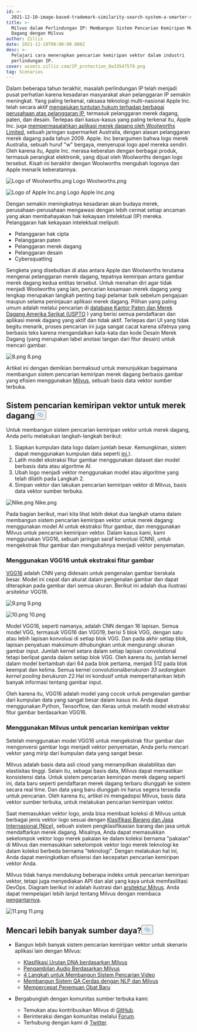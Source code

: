 ```yaml
---
id: >-
  2021-12-10-image-based-trademark-similarity-search-system-a-smarter-solution-to-ip-protection.md
title: >-
  Milvus dalam Perlindungan IP: Membangun Sistem Pencarian Kemiripan Merek
  Dagang dengan Milvus
author: Zilliz
date: 2021-12-10T00:00:00.000Z
desc: >-
  Pelajari cara menerapkan pencarian kemiripan vektor dalam industri
  perlindungan IP.
cover: assets.zilliz.com/IP_protection_0a33547579.png
tag: Scenarios
---
```

<p>Dalam beberapa tahun terakhir, masalah perlindungan IP telah menjadi pusat perhatian karena kesadaran masyarakat akan pelanggaran IP semakin meningkat. Yang paling terkenal, raksasa teknologi multi-nasional Apple Inc. telah secara aktif <a href="https://en.wikipedia.org/wiki/Apple_Inc._litigation">mengajukan tuntutan hukum terhadap berbagai perusahaan atas pelanggaran IP</a>, termasuk pelanggaran merek dagang, paten, dan desain. Terlepas dari kasus-kasus yang paling terkenal itu, Apple Inc. juga <a href="https://www.smh.com.au/business/apple-bites-over-woolworths-logo-20091005-ghzr.html">mempermasalahkan aplikasi merek dagang oleh Woolworths Limited</a>, sebuah jaringan supermarket Australia, dengan alasan pelanggaran merek dagang pada tahun 2009.  Apple. Inc berargumen bahwa logo merek Australia, sebuah huruf &quot;w&quot; bergaya, menyerupai logo apel mereka sendiri. Oleh karena itu, Apple Inc. merasa keberatan dengan berbagai produk, termasuk perangkat elektronik, yang dijual oleh Woolworths dengan logo tersebut. Kisah ini berakhir dengan Woolworths mengubah logonya dan Apple menarik keberatannya.</p>
<p>
  
   <span class="img-wrapper"> <img translate="no" src="https://assets.zilliz.com/Logo_of_Woolworths_b04ece5b20.png" alt="Logo of Woolworths.png" class="doc-image" id="logo-of-woolworths.png" />
   </span> <span class="img-wrapper"> <span>Logo Woolworths.png</span> </span></p>
<p>
  
   <span class="img-wrapper"> <img translate="no" src="https://assets.zilliz.com/Logo_of_Apple_Inc_181e5bd5f8.png" alt="Logo of Apple Inc.png" class="doc-image" id="logo-of-apple-inc.png" />
   </span> <span class="img-wrapper"> <span>Logo Apple Inc.png</span> </span></p>
<p>Dengan semakin meningkatnya kesadaran akan budaya merek, perusahaan-perusahaan mengawasi dengan lebih cermat setiap ancaman yang akan membahayakan hak kekayaan intelektual (IP) mereka. Pelanggaran hak kekayaan intelektual meliputi:</p>
<ul>
<li>Pelanggaran hak cipta</li>
<li>Pelanggaran paten</li>
<li>Pelanggaran merek dagang</li>
<li>Pelanggaran desain</li>
<li>Cybersquatting</li>
</ul>
<p>Sengketa yang disebutkan di atas antara Apple dan Woolworths terutama mengenai pelanggaran merek dagang, tepatnya kemiripan antara gambar merek dagang kedua entitas tersebut. Untuk menahan diri agar tidak menjadi Woolworths yang lain, pencarian kesamaan merek dagang yang lengkap merupakan langkah penting bagi pelamar baik sebelum pengajuan maupun selama peninjauan aplikasi merek dagang. Pilihan yang paling umum adalah melalui pencarian di <a href="https://tmsearch.uspto.gov/search/search-information">database Kantor Paten dan Merek Dagang Amerika Serikat (USPTO</a> ) yang berisi semua pendaftaran dan aplikasi merek dagang yang aktif dan tidak aktif. Terlepas dari UI yang tidak begitu menarik, proses pencarian ini juga sangat cacat karena sifatnya yang berbasis teks karena mengandalkan kata-kata dan kode Desain Merek Dagang (yang merupakan label anotasi tangan dari fitur desain) untuk mencari gambar.</p>
<p>
  
   <span class="img-wrapper"> <img translate="no" src="https://assets.zilliz.com/image_8_b2fff6ca11.png" alt="8.png" class="doc-image" id="8.png" />
   </span> <span class="img-wrapper"> <span>8.png</span> </span></p>
<p>Artikel ini dengan demikian bermaksud untuk menunjukkan bagaimana membangun sistem pencarian kemiripan merek dagang berbasis gambar yang efisien menggunakan <a href="https://milvus.io">Milvus</a>, sebuah basis data vektor sumber terbuka.</p>
<h2 id="A-vector-similarity-search-system-for-trademarks" class="common-anchor-header">Sistem pencarian kemiripan vektor untuk merek dagang<button data-href="#A-vector-similarity-search-system-for-trademarks" class="anchor-icon" translate="no">
      <svg translate="no"
        aria-hidden="true"
        focusable="false"
        height="20"
        version="1.1"
        viewBox="0 0 16 16"
        width="16"
      >
        <path
          fill="#0092E4"
          fill-rule="evenodd"
          d="M4 9h1v1H4c-1.5 0-3-1.69-3-3.5S2.55 3 4 3h4c1.45 0 3 1.69 3 3.5 0 1.41-.91 2.72-2 3.25V8.59c.58-.45 1-1.27 1-2.09C10 5.22 8.98 4 8 4H4c-.98 0-2 1.22-2 2.5S3 9 4 9zm9-3h-1v1h1c1 0 2 1.22 2 2.5S13.98 12 13 12H9c-.98 0-2-1.22-2-2.5 0-.83.42-1.64 1-2.09V6.25c-1.09.53-2 1.84-2 3.25C6 11.31 7.55 13 9 13h4c1.45 0 3-1.69 3-3.5S14.5 6 13 6z"
        ></path>
      </svg>
    </button></h2><p>Untuk membangun sistem pencarian kemiripan vektor untuk merek dagang, Anda perlu melakukan langkah-langkah berikut:</p>
<ol>
<li>Siapkan kumpulan data logo dalam jumlah besar. Kemungkinan, sistem dapat menggunakan kumpulan data seperti <a href="https://developer.uspto.gov/product/trademark-24-hour-box-and-supplemental">ini</a>,).</li>
<li>Latih model ekstraksi fitur gambar menggunakan dataset dan model berbasis data atau algoritme AI.</li>
<li>Ubah logo menjadi vektor menggunakan model atau algoritme yang telah dilatih pada Langkah 2.</li>
<li>Simpan vektor dan lakukan pencarian kemiripan vektor di Milvus, basis data vektor sumber terbuka.</li>
</ol>
<p>
  
   <span class="img-wrapper"> <img translate="no" src="https://assets.zilliz.com/trademark_system_e9700df555.png" alt="Nike.png" class="doc-image" id="nike.png" />
   </span> <span class="img-wrapper"> <span>Nike.png</span> </span></p>
<p>Pada bagian berikut, mari kita lihat lebih dekat dua langkah utama dalam membangun sistem pencarian kemiripan vektor untuk merek dagang: menggunakan model AI untuk ekstraksi fitur gambar, dan menggunakan Milvus untuk pencarian kemiripan vektor. Dalam kasus kami, kami menggunakan VGG16, sebuah jaringan saraf konvolusi (CNN), untuk mengekstrak fitur gambar dan mengubahnya menjadi vektor penyematan.</p>
<h3 id="Using-VGG16-for-image-feature-extraction" class="common-anchor-header">Menggunakan VGG16 untuk ekstraksi fitur gambar</h3><p><a href="https://medium.com/@mygreatlearning/what-is-vgg16-introduction-to-vgg16-f2d63849f615">VGG16</a> adalah CNN yang didesain untuk pengenalan gambar berskala besar. Model ini cepat dan akurat dalam pengenalan gambar dan dapat diterapkan pada gambar dari semua ukuran. Berikut ini adalah dua ilustrasi arsitektur VGG16.</p>
<p>
  
   <span class="img-wrapper"> <img translate="no" src="https://assets.zilliz.com/vgg16_layers_9e621f62cc.png" alt="9.png" class="doc-image" id="9.png" />
   </span> <span class="img-wrapper"> <span>9.png</span> </span></p>
<p>
  
   <span class="img-wrapper"> <img translate="no" src="https://assets.zilliz.com/vgg16_architecture_992614e882.png" alt="10.png" class="doc-image" id="10.png" />
   </span> <span class="img-wrapper"> <span>10.png</span> </span></p>
<p>Model VGG16, seperti namanya, adalah CNN dengan 16 lapisan. Semua model VGG, termasuk VGG16 dan VGG19, berisi 5 blok VGG, dengan satu atau lebih lapisan konvolusi di setiap blok VGG. Dan pada akhir setiap blok, lapisan penyatuan maksimum dihubungkan untuk mengurangi ukuran gambar input. Jumlah kernel setara dalam setiap lapisan convolutional tetapi berlipat ganda dalam setiap blok VGG. Oleh karena itu, jumlah kernel dalam model bertambah dari 64 pada blok pertama, menjadi 512 pada blok keempat dan kelima. Semua kernel convolutional<em>berukuran 33 sedangkan kernel pooling berukuran 22.</em>Hal ini kondusif untuk mempertahankan lebih banyak informasi tentang gambar input.</p>
<p>Oleh karena itu, VGG16 adalah model yang cocok untuk pengenalan gambar dari kumpulan data yang sangat besar dalam kasus ini. Anda dapat menggunakan Python, Tensorflow, dan Keras untuk melatih model ekstraksi fitur gambar berdasarkan VGG16.</p>
<h3 id="Using-Milvus-for-vector-similarity-search" class="common-anchor-header">Menggunakan Milvus untuk pencarian kemiripan vektor</h3><p>Setelah menggunakan model VGG16 untuk mengekstrak fitur gambar dan mengonversi gambar logo menjadi vektor penyematan, Anda perlu mencari vektor yang mirip dari kumpulan data yang sangat besar.</p>
<p>Milvus adalah basis data asli cloud yang menampilkan skalabilitas dan elastisitas tinggi. Selain itu, sebagai basis data, Milvus dapat memastikan konsistensi data. Untuk sistem pencarian kemiripan merek dagang seperti ini, data baru seperti pendaftaran merek dagang terbaru diunggah ke sistem secara real time. Dan data yang baru diunggah ini harus segera tersedia untuk pencarian. Oleh karena itu, artikel ini mengadopsi Milvus, basis data vektor sumber terbuka, untuk melakukan pencarian kemiripan vektor.</p>
<p>Saat memasukkan vektor logo, anda bisa membuat koleksi di Milvus untuk berbagai jenis vektor logo sesuai dengan <a href="https://en.wikipedia.org/wiki/International_(Nice)_Classification_of_Goods_and_Services">Klasifikasi Barang dan Jasa Internasional (Nice)</a>, sebuah sistem pengklasifikasian barang dan jasa untuk mendaftarkan merek dagang. Misalnya, Anda dapat memasukkan sekelompok vektor logo merek pakaian ke dalam koleksi bernama &quot;pakaian&quot; di Milvus dan memasukkan sekelompok vektor logo merek teknologi ke dalam koleksi berbeda bernama &quot;teknologi&quot;. Dengan melakukan hal ini, Anda dapat meningkatkan efisiensi dan kecepatan pencarian kemiripan vektor Anda.</p>
<p>Milvus tidak hanya mendukung beberapa indeks untuk pencarian kemiripan vektor, tetapi juga menyediakan API dan alat yang kaya untuk memfasilitasi DevOps. Diagram berikut ini adalah ilustrasi dari <a href="https://milvus.io/docs/v2.0.x/architecture_overview.md">arsitektur Milvus</a>. Anda dapat mempelajari lebih lanjut tentang Milvus dengan membaca <a href="https://milvus.io/docs/v2.0.x/overview.md">pengantarnya</a>.</p>
<p>
  
   <span class="img-wrapper"> <img translate="no" src="https://assets.zilliz.com/milvus_architecture_ea45a5ab53.png" alt="11.png" class="doc-image" id="11.png" />
   </span> <span class="img-wrapper"> <span>11.png</span> </span></p>
<h2 id="Looking-for-more-resources" class="common-anchor-header">Mencari lebih banyak sumber daya?<button data-href="#Looking-for-more-resources" class="anchor-icon" translate="no">
      <svg translate="no"
        aria-hidden="true"
        focusable="false"
        height="20"
        version="1.1"
        viewBox="0 0 16 16"
        width="16"
      >
        <path
          fill="#0092E4"
          fill-rule="evenodd"
          d="M4 9h1v1H4c-1.5 0-3-1.69-3-3.5S2.55 3 4 3h4c1.45 0 3 1.69 3 3.5 0 1.41-.91 2.72-2 3.25V8.59c.58-.45 1-1.27 1-2.09C10 5.22 8.98 4 8 4H4c-.98 0-2 1.22-2 2.5S3 9 4 9zm9-3h-1v1h1c1 0 2 1.22 2 2.5S13.98 12 13 12H9c-.98 0-2-1.22-2-2.5 0-.83.42-1.64 1-2.09V6.25c-1.09.53-2 1.84-2 3.25C6 11.31 7.55 13 9 13h4c1.45 0 3-1.69 3-3.5S14.5 6 13 6z"
        ></path>
      </svg>
    </button></h2><ul>
<li><p>Bangun lebih banyak sistem pencarian kemiripan vektor untuk skenario aplikasi lain dengan Milvus:</p>
<ul>
<li><a href="https://milvus.io/blog/dna-sequence-classification-based-on-milvus.md">Klasifikasi Urutan DNA berdasarkan Milvus</a></li>
<li><a href="https://milvus.io/blog/audio-retrieval-based-on-milvus.md">Pengambilan Audio Berdasarkan Milvus</a></li>
<li><a href="https://milvus.io/blog/building-video-search-system-with-milvus.md">4 Langkah untuk Membangun Sistem Pencarian Video</a></li>
<li><a href="https://milvus.io/blog/building-intelligent-chatbot-with-nlp-and-milvus.md">Membangun Sistem QA Cerdas dengan NLP dan Milvus</a></li>
<li><a href="https://milvus.io/blog/molecular-structure-similarity-with-milvus.md">Mempercepat Penemuan Obat Baru</a></li>
</ul></li>
<li><p>Bergabunglah dengan komunitas sumber terbuka kami:</p>
<ul>
<li>Temukan atau kontribusikan Milvus di <a href="https://bit.ly/307b7jC">GitHub</a>.</li>
<li>Berinteraksi dengan komunitas melalui <a href="https://bit.ly/3qiyTEk">Forum</a>.</li>
<li>Terhubung dengan kami di <a href="https://bit.ly/3ob7kd8">Twitter</a>.</li>
</ul></li>
</ul>
